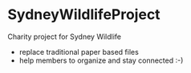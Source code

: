 SydneyWildlifeProject
=====================

Charity project for Sydney Wildlife

- replace traditional paper based files
- help members to organize and stay connected :-)
